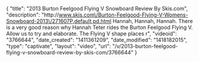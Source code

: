 {
    "title": "2013 Burton Feelgood Flying V Snowboard Review By Skis.com",
    "description": "http:\/\/www.skis.com\/Burton-Feelgood-Flying-V-Womens-Snowboard-2013\/271607P,default,pd.html  Hannah, Hannah, Hannah. There is a very good reason why Hannah Teter rides the Burton Feelgood Flying V. Allow us to try and elaborate. The Flying V shape places r",
    "videoid": "3766644",
    "date_created": "1411361209",
    "date_modified": "1418182015",
    "type": "captivate",
    "layout": "video",
    "url": "\/v\/2013-burton-feelgood-flying-v-snowboard-review-by-skis-com\/3766644"
}